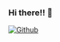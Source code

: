 ### Hi there!! 👋
[![Github](https://img.shields.io/badge/-Github-000?style=flat&logo=Github&logoColor=white)](https://github.com/GonziFlowReloaded)

<!--
**GonziFlowReloaded/GonziFlowReloaded** is a ✨ _special_ ✨ repository because its `README.md` (this file) appears on your GitHub profile.

Here are some ideas to get you started:

- 🔭 I’m currently working on ...
- 🌱 I’m currently learning ...
- 👯 I’m looking to collaborate on ...
- 🤔 I’m looking for help with ...
- 💬 Ask me about ...
- 📫 How to reach me: ...
- 😄 Pronouns: ...
- ⚡ Fun fact: ...
-->
